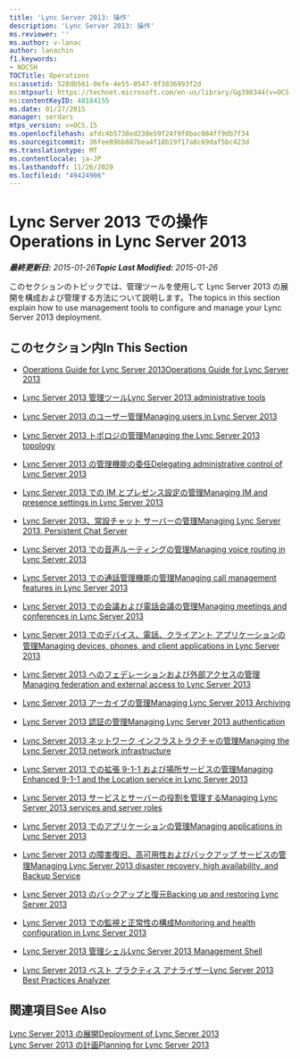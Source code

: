 ```yaml
---
title: 'Lync Server 2013: 操作'
description: 'Lync Server 2013: 操作'
ms.reviewer: ''
ms.author: v-lanac
author: lanachin
f1.keywords:
- NOCSH
TOCTitle: Operations
ms:assetid: 528db561-0efe-4e55-8547-9f3836993f2d
ms:mtpsurl: https://technet.microsoft.com/en-us/library/Gg398344(v=OCS.15)
ms:contentKeyID: 48184155
ms.date: 01/27/2015
manager: serdars
mtps_version: v=OCS.15
ms.openlocfilehash: afdc4b5738ed238e59f24f9f0bac084ff9db7f34
ms.sourcegitcommit: 36fee89bb887bea4f18b19f17a8c69daf5bc423d
ms.translationtype: MT
ms.contentlocale: ja-JP
ms.lasthandoff: 11/26/2020
ms.locfileid: "49424906"
---
```

# <a name="operations-in-lync-server-2013"></a><span data-ttu-id="cb9d0-103">Lync Server 2013 での操作</span><span class="sxs-lookup"><span data-stu-id="cb9d0-103">Operations in Lync Server 2013</span></span>

<div data-xmlns="http://www.w3.org/1999/xhtml">

<div class="topic" data-xmlns="http://www.w3.org/1999/xhtml" data-msxsl="urn:schemas-microsoft-com:xslt" data-cs="https://msdn.microsoft.com/">

<div data-asp="https://msdn2.microsoft.com/asp">



</div>

<div id="mainSection">

<div id="mainBody"><span data-ttu-id="cb9d0-104">

<span> </span></span><span class="sxs-lookup"><span data-stu-id="cb9d0-104">

<span> </span></span></span>

<span data-ttu-id="cb9d0-105">_**最終更新日:** 2015-01-26_</span><span class="sxs-lookup"><span data-stu-id="cb9d0-105">_**Topic Last Modified:** 2015-01-26_</span></span>

<span data-ttu-id="cb9d0-106">このセクションのトピックでは、管理ツールを使用して Lync Server 2013 の展開を構成および管理する方法について説明します。</span><span class="sxs-lookup"><span data-stu-id="cb9d0-106">The topics in this section explain how to use management tools to configure and manage your Lync Server 2013 deployment.</span></span>

<div>

## <a name="in-this-section"></a><span data-ttu-id="cb9d0-107">このセクション内</span><span class="sxs-lookup"><span data-stu-id="cb9d0-107">In This Section</span></span>

  - [<span data-ttu-id="cb9d0-108">Operations Guide for Lync Server 2013</span><span class="sxs-lookup"><span data-stu-id="cb9d0-108">Operations Guide for Lync Server 2013</span></span>](lync-server-2013-operations-guide.md)

  - [<span data-ttu-id="cb9d0-109">Lync Server 2013 管理ツール</span><span class="sxs-lookup"><span data-stu-id="cb9d0-109">Lync Server 2013 administrative tools</span></span>](lync-server-2013-lync-server-administrative-tools.md)

  - [<span data-ttu-id="cb9d0-110">Lync Server 2013 のユーザー管理</span><span class="sxs-lookup"><span data-stu-id="cb9d0-110">Managing users in Lync Server 2013</span></span>](lync-server-2013-managing-users-in-lync-server.md)

  - [<span data-ttu-id="cb9d0-111">Lync Server 2013 トポロジの管理</span><span class="sxs-lookup"><span data-stu-id="cb9d0-111">Managing the Lync Server 2013 topology</span></span>](lync-server-2013-managing-the-lync-server-topology.md)

  - [<span data-ttu-id="cb9d0-112">Lync Server 2013 の管理機能の委任</span><span class="sxs-lookup"><span data-stu-id="cb9d0-112">Delegating administrative control of Lync Server 2013</span></span>](lync-server-2013-delegating-administrative-control-of-lync-server.md)

  - [<span data-ttu-id="cb9d0-113">Lync Server 2013 での IM とプレゼンス設定の管理</span><span class="sxs-lookup"><span data-stu-id="cb9d0-113">Managing IM and presence settings in Lync Server 2013</span></span>](lync-server-2013-managing-im-and-presence-settings.md)

  - [<span data-ttu-id="cb9d0-114">Lync Server 2013、常設チャット サーバーの管理</span><span class="sxs-lookup"><span data-stu-id="cb9d0-114">Managing Lync Server 2013, Persistent Chat Server</span></span>](managing-lync-server-2013-persistent-chat-server.md)

  - [<span data-ttu-id="cb9d0-115">Lync Server 2013 での音声ルーティングの管理</span><span class="sxs-lookup"><span data-stu-id="cb9d0-115">Managing voice routing in Lync Server 2013</span></span>](lync-server-2013-managing-voice-routing.md)

  - [<span data-ttu-id="cb9d0-116">Lync Server 2013 での通話管理機能の管理</span><span class="sxs-lookup"><span data-stu-id="cb9d0-116">Managing call management features in Lync Server 2013</span></span>](lync-server-2013-managing-call-management-features.md)

  - [<span data-ttu-id="cb9d0-117">Lync Server 2013 での会議および電話会議の管理</span><span class="sxs-lookup"><span data-stu-id="cb9d0-117">Managing meetings and conferences in Lync Server 2013</span></span>](lync-server-2013-managing-meetings-and-conferences.md)

  - [<span data-ttu-id="cb9d0-118">Lync Server 2013 でのデバイス、電話、クライアント アプリケーションの管理</span><span class="sxs-lookup"><span data-stu-id="cb9d0-118">Managing devices, phones, and client applications in Lync Server 2013</span></span>](lync-server-2013-managing-devices-phones-and-client-applications.md)

  - [<span data-ttu-id="cb9d0-119">Lync Server 2013 へのフェデレーションおよび外部アクセスの管理</span><span class="sxs-lookup"><span data-stu-id="cb9d0-119">Managing federation and external access to Lync Server 2013</span></span>](lync-server-2013-managing-federation-and-external-access-to-lync-server-2013.md)

  - [<span data-ttu-id="cb9d0-120">Lync Server 2013 アーカイブの管理</span><span class="sxs-lookup"><span data-stu-id="cb9d0-120">Managing Lync Server 2013 Archiving</span></span>](lync-server-2013-managing-archiving.md)

  - [<span data-ttu-id="cb9d0-121">Lync Server 2013 認証の管理</span><span class="sxs-lookup"><span data-stu-id="cb9d0-121">Managing Lync Server 2013 authentication</span></span>](lync-server-2013-managing-lync-server-authentication.md)

  - [<span data-ttu-id="cb9d0-122">Lync Server 2013 ネットワーク インフラストラクチャの管理</span><span class="sxs-lookup"><span data-stu-id="cb9d0-122">Managing the Lync Server 2013 network infrastructure</span></span>](lync-server-2013-managing-the-lync-server-2013-network-infrastructure.md)

  - [<span data-ttu-id="cb9d0-123">Lync Server 2013 での拡張  9-1-1 および場所サービスの管理</span><span class="sxs-lookup"><span data-stu-id="cb9d0-123">Managing Enhanced 9-1-1 and the Location service in Lync Server 2013</span></span>](lync-server-2013-managing-enhanced-9-1-1-and-the-location-service.md)

  - [<span data-ttu-id="cb9d0-124">Lync Server 2013 サービスとサーバーの役割を管理する</span><span class="sxs-lookup"><span data-stu-id="cb9d0-124">Managing Lync Server 2013 services and server roles</span></span>](lync-server-2013-managing-lync-server-services-and-server-roles.md)

  - [<span data-ttu-id="cb9d0-125">Lync Server 2013 でのアプリケーションの管理</span><span class="sxs-lookup"><span data-stu-id="cb9d0-125">Managing applications in Lync Server 2013</span></span>](lync-server-2013-managing-applications.md)

  - [<span data-ttu-id="cb9d0-126">Lync Server 2013 の障害復旧、高可用性およびバックアップ サービスの管理</span><span class="sxs-lookup"><span data-stu-id="cb9d0-126">Managing Lync Server 2013 disaster recovery, high availability, and Backup Service</span></span>](lync-server-2013-managing-lync-server-disaster-recovery-high-availability-and-backup-service.md)

  - [<span data-ttu-id="cb9d0-127">Lync Server 2013 のバックアップと復元</span><span class="sxs-lookup"><span data-stu-id="cb9d0-127">Backing up and restoring Lync Server 2013</span></span>](lync-server-2013-backing-up-and-restoring-lync-server.md)

  - [<span data-ttu-id="cb9d0-128">Lync Server 2013 での監視と正常性の構成</span><span class="sxs-lookup"><span data-stu-id="cb9d0-128">Monitoring and health configuration in Lync Server 2013</span></span>](lync-server-2013-monitoring-and-health-configuration.md)

  - [<span data-ttu-id="cb9d0-129">Lync Server 2013 管理シェル</span><span class="sxs-lookup"><span data-stu-id="cb9d0-129">Lync Server 2013 Management Shell</span></span>](lync-server-2013-lync-server-management-shell.md)

  - [<span data-ttu-id="cb9d0-130">Lync Server 2013 ベスト プラクティス アナライザー</span><span class="sxs-lookup"><span data-stu-id="cb9d0-130">Lync Server 2013 Best Practices Analyzer</span></span>](lync-server-2013-lync-server-best-practices-analyzer.md)

</div>

<div>

## <a name="see-also"></a><span data-ttu-id="cb9d0-131">関連項目</span><span class="sxs-lookup"><span data-stu-id="cb9d0-131">See Also</span></span>


[<span data-ttu-id="cb9d0-132">Lync Server 2013 の展開</span><span class="sxs-lookup"><span data-stu-id="cb9d0-132">Deployment of Lync Server 2013</span></span>](lync-server-2013-deployment.md)  
[<span data-ttu-id="cb9d0-133">Lync Server 2013 の計画</span><span class="sxs-lookup"><span data-stu-id="cb9d0-133">Planning for Lync Server 2013</span></span>](lync-server-2013-planning.md)  
  

<span data-ttu-id="cb9d0-134"></div>

</div>

<span> </span>

</div>

</div>

</span><span class="sxs-lookup"><span data-stu-id="cb9d0-134"></div>

</div>

<span> </span>

</div>

</div>

</span></span></div>

